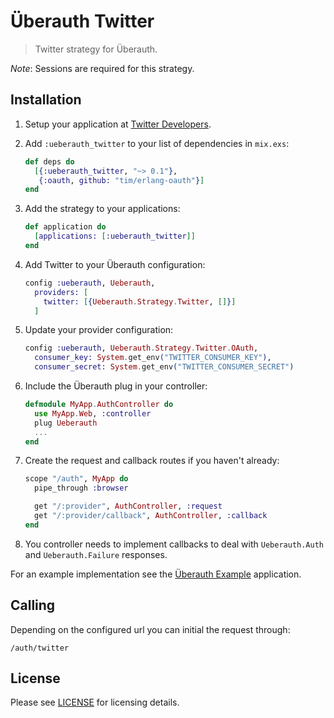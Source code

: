# Überauth Twitter

> Twitter strategy for Überauth.

_Note_: Sessions are required for this strategy.

## Installation

1. Setup your application at [Twitter Developers](https://dev.twitter.com/).

1. Add `:ueberauth_twitter` to your list of dependencies in `mix.exs`:

    ```elixir
    def deps do
      [{:ueberauth_twitter, "~> 0.1"},
       {:oauth, github: "tim/erlang-oauth"}]
    end
    ```

1. Add the strategy to your applications:

    ```elixir
    def application do
      [applications: [:ueberauth_twitter]]
    end
    ```

1. Add Twitter to your Überauth configuration:

    ```elixir
    config :ueberauth, Ueberauth,
      providers: [
        twitter: [{Ueberauth.Strategy.Twitter, []}]
      ]
    ```

1.  Update your provider configuration:

    ```elixir
    config :ueberauth, Ueberauth.Strategy.Twitter.OAuth,
      consumer_key: System.get_env("TWITTER_CONSUMER_KEY"),
      consumer_secret: System.get_env("TWITTER_CONSUMER_SECRET")
    ```

1.  Include the Überauth plug in your controller:

    ```elixir
    defmodule MyApp.AuthController do
      use MyApp.Web, :controller
      plug Ueberauth
      ...
    end
    ```

1.  Create the request and callback routes if you haven't already:

    ```elixir
    scope "/auth", MyApp do
      pipe_through :browser

      get "/:provider", AuthController, :request
      get "/:provider/callback", AuthController, :callback
    end
    ```

1. You controller needs to implement callbacks to deal with `Ueberauth.Auth` and `Ueberauth.Failure` responses.

For an example implementation see the [Überauth Example](https://github.com/ueberauth/ueberauth_example) application.

## Calling

Depending on the configured url you can initial the request through:

    /auth/twitter

## License

Please see [LICENSE](https://github.com/ueberauth/ueberauth_twitter/blob/master/LICENSE) for licensing details.

